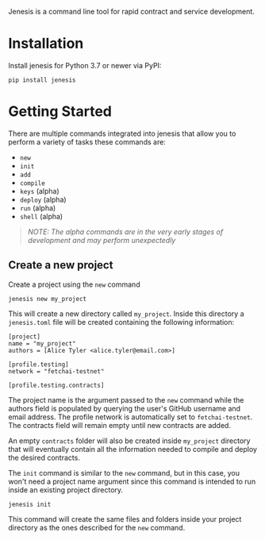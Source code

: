 Jenesis is a command line tool for rapid contract and service development.

# Installation

Install jenesis for Python 3.7 or newer via PyPI:

```
pip install jenesis
```

# Getting Started
There are multiple commands integrated into jenesis that allow you to perform a variety of tasks these commands are:

- `new` 
- `init`
- `add`
- `compile`
- `keys` (alpha)
- `deploy` (alpha)
- `run` (alpha)
- `shell` (alpha)

> *NOTE: The alpha commands are in the very early stages of development and may perform unexpectedly*

## Create a new project
Create a project using the ```new``` command
```
jenesis new my_project
```

This will create a new directory called `my_project`. Inside this directory a `jenesis.toml` file will be created containing the following information:

```
[project]
name = "my_project"
authors = [Alice Tyler <alice.tyler@email.com>]

[profile.testing]
network = "fetchai-testnet"

[profile.testing.contracts]
```

The project name is the argument passed to the ```new``` command while the authors field is populated by querying the user's GitHub username and email address. The profile network is automatically set to `fetchai-testnet`. The contracts field will remain empty until new contracts are added.

An empty `contracts` folder will also be created inside `my_project` directory that will eventually contain all the information needed to compile and deploy the desired contracts.

The ```init``` command is similar to the ```new``` command, but in this case, you won't need a project name argument since this command is intended to run inside an existing project directory.

```
jenesis init
```

This command will create the same files and folders inside your project directory as the ones described for the ```new``` command.
